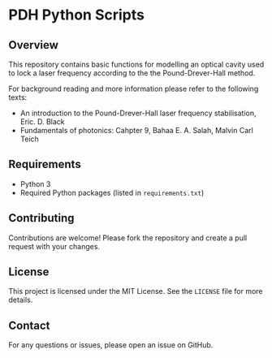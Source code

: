 # PDH Python Scripts

## Overview
This repository contains basic functions for modelling an optical cavity used to lock a laser frequency according to the the Pound-Drever-Hall method.

For background reading and more information please refer to the following texts:

- An introduction to the Pound-Drever-Hall laser frequency stabilisation, Eric. D. Black
- Fundamentals of photonics: Cahpter 9, Bahaa E. A. Salah, Malvin Carl Teich

## Requirements
- Python 3
- Required Python packages (listed in `requirements.txt`)

## Contributing
Contributions are welcome! Please fork the repository and create a pull request with your changes.

## License
This project is licensed under the MIT License. See the `LICENSE` file for more details.

## Contact
For any questions or issues, please open an issue on GitHub.
